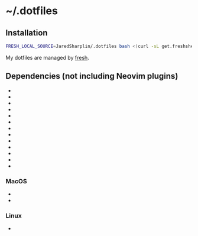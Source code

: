 # ~/.dotfiles

## Installation

``` sh
FRESH_LOCAL_SOURCE=JaredSharplin/.dotfiles bash <(curl -sL get.freshshell.com)
```

My dotfiles are managed by [fresh].

[fresh]: http://freshshell.com

## Dependencies (not including Neovim plugins)

- [alacritty]: github.com/alacritty/alacritty
- [ohmyzsh]: github.com/ohmyzsh/ohmyzsh
- [antigen]: github.com/zsh-users/antigen
- [zellij]: github.com/zellij-org/zellij
- [neovim]: github.com/neovim/neovim
- [zoxide]: github.com/ajeetdsouza/zoxide
- [Jetbrains Mono NerdFont]: jetbrains.com/lp/mono/
- [git-town]: github.com/git-town/git-town
- [asdf]: github.com/asdf-vm/asdf
- [yazi]: github.com/sxyazi/yazi
- [htop]: github.com/htop-dev/htop
- [ripgrep]: github.com/BurntSushi/ripgrep
- [fd]: github.com/sharkdp/fd

### MacOS

- [Karabiner Elements]: github.com/pqrs-org/Karabiner-Elements
- [Rectangle]: github.com/rxhanson/Rectangle

### Linux

- [keyd]: github.com/rvaiya/keyd
